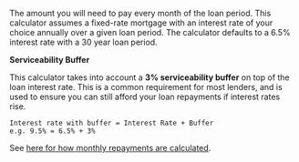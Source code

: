 The amount you will need to pay every month of the loan period. This calculator assumes a fixed-rate mortgage with an interest rate of your choice annually over a given loan period. The calculator defaults to a 6.5% interest rate with a 30 year loan period.

**Serviceability Buffer**

This calculator takes into account a **3% serviceability buffer** on top of the loan interest rate. This is a common requirement for most lenders, and is used to ensure you can still afford your loan repayments if interest rates rise.

```
Interest rate with buffer = Interest Rate + Buffer
e.g. 9.5% = 6.5% + 3%
```

See <a target="_blank" rel="noopener noreferrer" href="https://en.wikipedia.org/wiki/Mortgage_calculator#Monthly_payment_formula">here for how monthly repayments are calculated</a>.
